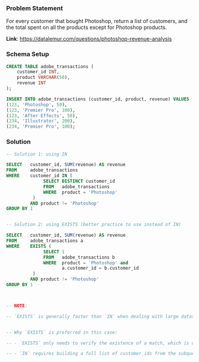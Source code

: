 ### Problem Statement

For every customer that bought Photoshop, return a list of customers, and the total spent on all the products except for Photoshop products.

**Link**: https://datalemur.com/questions/photoshop-revenue-analysis 


### Schema Setup

```sql
CREATE TABLE adobe_transactions (
    customer_id INT,
    product VARCHAR(50),
    revenue INT
);

INSERT INTO adobe_transactions (customer_id, product, revenue) VALUES
(123, 'Photoshop', 50),
(123, 'Premier Pro', 100),
(123, 'After Effects', 50),
(234, 'Illustrator', 200),
(234, 'Premier Pro', 100);
```


### Solution

```sql
-- Solution 1: using IN

SELECT   customer_id, SUM(revenue) AS revenue
FROM     adobe_transactions
WHERE    customer_id IN (
              SELECT DISTINCT customer_id 
              FROM   adobe_transactions 
              WHERE  product = 'Photoshop'
          )
         AND product != 'Photoshop' 
GROUP BY 1


-- Solution 2: using EXISTS (better practice to use instead of IN)

SELECT   customer_id, SUM(revenue) AS revenue
FROM     adobe_transactions a
WHERE    EXISTS (
              SELECT 1
              FROM   adobe_transactions b
              WHERE  product = 'Photoshop' and
                     a.customer_id = b.customer_id
          )
         AND product != 'Photoshop' 
GROUP BY 1



-- NOTE: 

-- `EXISTS` is generally faster than `IN` when dealing with large datasets because it can short-circuit and stop searching as soon as it finds a match, rather than generating and searching through a full list of values like `IN`.


-- Why `EXISTS` is preferred in this case:

-- - `EXISTS` only needs to verify the existence of a match, which is usually quicker, especially if the customer_id column is indexed.

-- - `IN` requires building a full list of customer_ids from the subquery and then searching through this list for each row in the outer query, which can be less efficient with larger datasets.
```